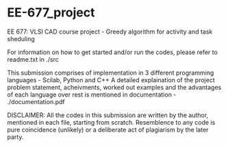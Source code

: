 EE-677_project
==============

EE 677: VLSI CAD course project - Greedy algorithm for activity and task sheduling

For information on how to get started and/or run the codes, please refer to readme.txt in ./src

This submission comprises of implementation in 3 different programming languages - Scilab, Python and C++
A detailed explaination of the project problem statement, acheivments, worked out examples and the advantages 
of each language over rest is mentioned in documentation - ./documentation.pdf


DISCLAIMER:
All the codes in this submission are written by the author, mentioned in each file, starting from scratch. Resemblence
to any code is pure coincidence (unlikely) or a deliberate act of plagiarism by the later party.
